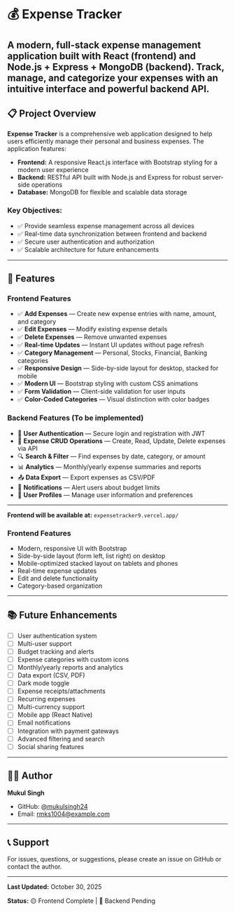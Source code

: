 # 💰 Expense Tracker

A **modern, full-stack expense management application** built with **React** (frontend) and **Node.js + Express + MongoDB** (backend). Track, manage, and categorize your expenses with an intuitive interface and powerful backend API.
---

## 📋 Project Overview

**Expense Tracker** is a comprehensive web application designed to help users efficiently manage their personal and business expenses. The application features:

- **Frontend:** A responsive React.js interface with Bootstrap styling for a modern user experience
- **Backend:** RESTful API built with Node.js and Express for robust server-side operations
- **Database:** MongoDB for flexible and scalable data storage

### Key Objectives:
- ✅ Provide seamless expense management across all devices
- ✅ Real-time data synchronization between frontend and backend
- ✅ Secure user authentication and authorization
- ✅ Scalable architecture for future enhancements

---

## 🚀 Features

### Frontend Features
- ✅ **Add Expenses** — Create new expense entries with name, amount, and category
- ✅ **Edit Expenses** — Modify existing expense details
- ✅ **Delete Expenses** — Remove unwanted expenses
- ✅ **Real-time Updates** — Instant UI updates without page refresh
- ✅ **Category Management** — Personal, Stocks, Financial, Banking categories
- ✅ **Responsive Design** — Side-by-side layout for desktop, stacked for mobile
- ✅ **Modern UI** — Bootstrap styling with custom CSS animations
- ✅ **Form Validation** — Client-side validation for user inputs
- ✅ **Color-Coded Categories** — Visual distinction with color badges

### Backend Features (To be implemented)
- 🔐 **User Authentication** — Secure login and registration with JWT
- 💾 **Expense CRUD Operations** — Create, Read, Update, Delete expenses via API
- 🔍 **Search & Filter** — Find expenses by date, category, or amount
- 📊 **Analytics** — Monthly/yearly expense summaries and reports
- 📤 **Data Export** — Export expenses as CSV/PDF
- 🔔 **Notifications** — Alert users about budget limits
- 👤 **User Profiles** — Manage user information and preferences

---

**Frontend will be available at:** `expensetracker9.vercel.app/`

### Frontend Features
- Modern, responsive UI with Bootstrap
- Side-by-side layout (form left, list right) on desktop
- Mobile-optimized stacked layout on tablets and phones
- Real-time expense updates
- Edit and delete functionality
- Category-based organization

---

## 📚 Future Enhancements

- [ ] User authentication system
- [ ] Multi-user support
- [ ] Budget tracking and alerts
- [ ] Expense categories with custom icons
- [ ] Monthly/yearly reports and analytics
- [ ] Data export (CSV, PDF)
- [ ] Dark mode toggle
- [ ] Expense receipts/attachments
- [ ] Recurring expenses
- [ ] Multi-currency support
- [ ] Mobile app (React Native)
- [ ] Email notifications
- [ ] Integration with payment gateways
- [ ] Advanced filtering and search
- [ ] Social sharing features

---



## 👨‍💻 Author

**Mukul Singh**
- GitHub: [@mukulsingh24](https://github.com/mukulsingh24)
- Email: rmks1004@example.com

---

## 📞 Support

For issues, questions, or suggestions, please create an issue on GitHub or contact the author.

---


**Last Updated:** October 30, 2025

**Status:** 🟡 Frontend Complete | 🔴 Backend Pending

